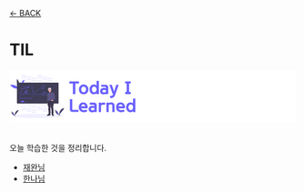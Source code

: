[← BACK](../README.md)

# TIL

<img src="../../assets/cover--til.png" alt />

<br />
<br />

오늘 학습한 것을 정리합니다.

- [재완님](./재완/README.md)
- [한나님](./한나/README.md)